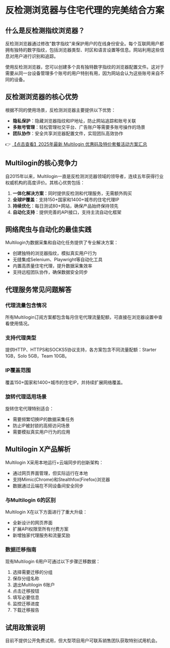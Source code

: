 # 反检测浏览器与住宅代理的完美结合方案

## 什么是反检测指纹浏览器？

反检测浏览器通过修改"数字指纹"来保护用户的在线身份安全。每个互联网用户都拥有独特的数字指纹，包括浏览器类型、时区和语言设置等信息。网站利用这些信息对用户进行识别和追踪。

使用反检测浏览器，您可以创建多个具有独特数字指纹的浏览器配置文件。这对于需要从同一台设备管理多个账号的用户特别有用，因为网站会认为这些账号来自不同的设备。

## 反检测浏览器的核心优势

根据不同的使用场景，反检测浏览器主要提供以下优势：

- **隐私保护**：隐藏浏览器指纹和IP地址，防止网站追踪和账号关联
- **多账号管理**：轻松管理社交平台、广告账户等需要多账号操作的场景
- **团队协作**：安全共享浏览器配置文件，实现团队高效协作

👉 [【点击查看】2025年最新 Multilogin 优惠码及特价套餐活动方案汇总](https://bit.ly/multIlogin)

## Multilogin的核心竞争力

自2015年以来，Multilogin一直是反检测浏览器领域的领导者，连续五年获得行业权威机构的高度评价。其核心优势包括：

1. **一体化解决方案**：同时提供反检测和代理服务，无需额外购买
2. **全球IP覆盖**：支持150+国家和1400+城市的住宅代理IP
3. **持续优化**：每日测试80+网站，确保产品始终保持领先
4. **自动化支持**：提供完善的API接口，支持主流自动化框架

## 网络爬虫与自动化的最佳实践

Multilogin为数据采集和自动化任务提供了专业解决方案：

- 创建独特的浏览器指纹，模拟真实用户行为
- 无缝集成Selenium、Playwright等自动化工具
- 内置高质量住宅代理，提升数据采集效率
- 支持远程团队协作，确保数据安全同步

## 代理服务常见问题解答

### 代理流量包含情况

所有Multilogin订阅方案都包含每月住宅代理流量配额，可直接在浏览器设置中查看使用情况。

### 支持代理类型

提供HTTP、HTTPS和SOCKS5协议支持，各方案包含不同流量配额：Starter 1GB，Solo 5GB，Team 10GB。

### IP覆盖范围

覆盖150+国家和1400+城市的住宅IP，并持续扩展网络覆盖。

### 旋转代理适用场景

旋转住宅代理特别适合：
- 需要频繁切换IP的数据采集任务
- 防止IP被封锁的高频访问场景
- 需要模拟真实用户行为的应用

## Multilogin X产品解析

Multilogin X采用本地运行+云端同步的创新架构：

- 通过网页界面管理，但实际运行在本地
- 支持Mimic(Chrome)和Stealthfox(Firefox)浏览器
- 数据通过云端在不同设备间安全同步

### 与Multilogin 6的区别

Multilogin X在以下方面进行了重大升级：
- 全新设计的网页界面
- 扩展API权限至所有付费方案
- 新增独家代理服务和流量奖励

### 数据迁移指南

现有Multilogin 6用户可通过以下步骤迁移数据：
1. 选择需要迁移的分组
2. 保存分组名称
3. 退出Multilogin 6账户
4. 点击迁移按钮
5. 填写必要信息
6. 监控迁移进度
7. 下载迁移报告

## 试用政策说明

目前不提供公开免费试用，但大型项目用户可联系销售团队获取特别试用机会。